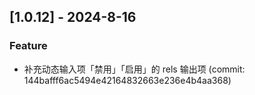## [1.0.12] - 2024-8-16

### Feature

- 补充动态输入项「禁用」「启用」的 rels 输出项 (commit: 144bafff6ac5494e42164832663e236e4b4aa368)
